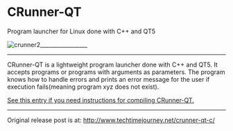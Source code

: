 # CRunner-QT
Program launcher for Linux done with C++ and QT5

![crunner2](https://user-images.githubusercontent.com/29865797/41203405-c4dea3b0-6cc5-11e8-8884-9a7494b1308e.jpg)_________________

___________________

CRunner-QT is a lightweight program launcher done with C++ and QT5. It accepts programs or programs with arguments as parameters. The program knows how to handle errors and prints an error message for the user if execution fails(meaning program xyz does not exist).

<a href= "http://www.techtimejourney.net/qtcreator-project-compiling-reference/"> See this entry if you need instructions for compiling CRunner-QT. <a>
________
Original release post is at: http://www.techtimejourney.net/crunner-qt-c/
